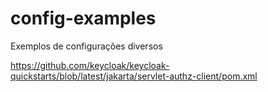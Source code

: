 # config-examples
Exemplos de configurações diversos


https://github.com/keycloak/keycloak-quickstarts/blob/latest/jakarta/servlet-authz-client/pom.xml
